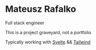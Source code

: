 # Mateusz Rafalko 

Full stack engineer

This is a project graveyard, not a portfolio

Typically working with [Svelte](https://github.com/sveltejs/svelte) &&
[Tailwind](https://github.com/tailwindlabs/tailwindcss)

